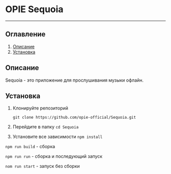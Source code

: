 # OPIE Sequoia
---
## Оглавление
1. [Описание](#описание)
2. [Установка](#установка)




## Описание
Sequoia - это приложение для прослушивания музыки офлайн. 



## Установка
1. Клонируйте репозиторий
   
   ```git clone https://github.com/opie-official/Sequoia.git```
2. Перейдите в папку
   ```cd Sequoia```
3. Установите все зависимости
   ```npm install```

```npm run build``` - сборка

```npm run run``` - сборка и последующий запуск

```nom run start``` - запуск без сборки
